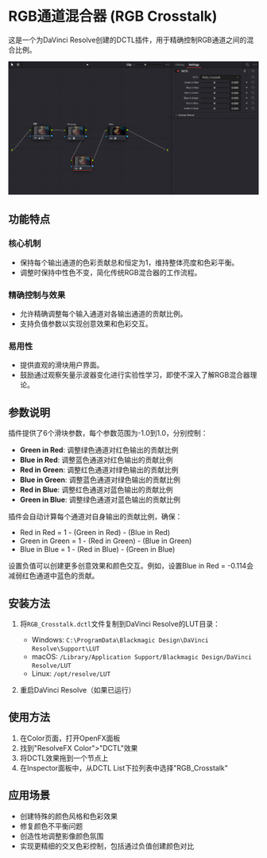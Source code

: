 # RGB通道混合器 (RGB Crosstalk)

这是一个为DaVinci Resolve创建的DCTL插件，用于精确控制RGB通道之间的混合比例。

![RGB通道混合器界面](images/RGB_Crosstalk.png "RGB通道混合器插件界面")

## 功能特点

### 核心机制
- 保持每个输出通道的色彩贡献总和恒定为1，维持整体亮度和色彩平衡。
- 调整时保持中性色不变，简化传统RGB混合器的工作流程。

### 精确控制与效果
- 允许精确调整每个输入通道对各输出通道的贡献比例。
- 支持负值参数以实现创意效果和色彩交互。

### 易用性
- 提供直观的滑块用户界面。
- 鼓励通过观察矢量示波器变化进行实验性学习，即使不深入了解RGB混合器理论。

## 参数说明

插件提供了6个滑块参数，每个参数范围为-1.0到1.0，分别控制：

- **Green in Red**: 调整绿色通道对红色输出的贡献比例
- **Blue in Red**: 调整蓝色通道对红色输出的贡献比例
- **Red in Green**: 调整红色通道对绿色输出的贡献比例
- **Blue in Green**: 调整蓝色通道对绿色输出的贡献比例
- **Red in Blue**: 调整红色通道对蓝色输出的贡献比例
- **Green in Blue**: 调整绿色通道对蓝色输出的贡献比例

插件会自动计算每个通道对自身输出的贡献比例，确保：
- Red in Red = 1 - (Green in Red) - (Blue in Red)
- Green in Green = 1 - (Red in Green) - (Blue in Green)
- Blue in Blue = 1 - (Red in Blue) - (Green in Blue)

设置负值可以创建更多创意效果和颜色交互。例如，设置Blue in Red = -0.114会减弱红色通道中蓝色的贡献。

## 安装方法

1. 将`RGB_Crosstalk.dctl`文件复制到DaVinci Resolve的LUT目录：
   - Windows: `C:\ProgramData\Blackmagic Design\DaVinci Resolve\Support\LUT`
   - macOS: `/Library/Application Support/Blackmagic Design/DaVinci Resolve/LUT`
   - Linux: `/opt/resolve/LUT`

2. 重启DaVinci Resolve（如果已运行）

## 使用方法

1. 在Color页面，打开OpenFX面板
2. 找到"ResolveFX Color">"DCTL"效果
3. 将DCTL效果拖到一个节点上
4. 在Inspector面板中，从DCTL List下拉列表中选择"RGB_Crosstalk"

## 应用场景

- 创建特殊的颜色风格和色彩效果
- 修复颜色不平衡问题
- 创造性地调整影像颜色氛围
- 实现更精细的交叉色彩控制，包括通过负值创建颜色对比 
